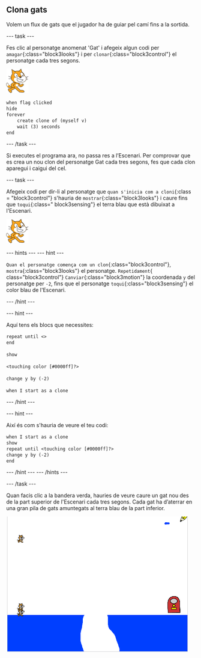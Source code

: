 ## Clona gats

Volem un flux de gats que el jugador ha de guiar pel camí fins a la sortida.

\--- task \---

Fes clic al personatge anomenat 'Gat' i afegeix algun codi per `amagar`{:class="block3looks"} i per `clonar`{:class="block3control"} el personatge cada tres segons.

![Personatge del gat](images/cat-sprite.png)

```blocks3
when flag clicked
hide
forever
    create clone of (myself v)
    wait (3) seconds
end
```

\--- /task \---

Si executes el programa ara, no passa res a l’Escenari. Per comprovar que es crea un nou clon del personatge Gat cada tres segons, fes que cada clon aparegui i caigui del cel.

\--- task \---

Afegeix codi per dir-li al personatge que `quan s'inicia com a cloni`{:class = "block3control"} s'hauria de `mostrar`{:class="block3looks"} i caure fins que `toqui`{:class=" block3sensing"} el terra blau que està dibuixat a l'Escenari.

![Personatge del gat](images/cat-sprite.png)

\--- hints \--- \--- hint \---

`Quan el personatge comença com un clon`{:class="block3control"}, `mostra`{:class="block3looks"} el personatge. `Repetidament`{ class="block3control"} `Canviar`{:class="block3motion"} la coordenada `y` del personatge per `-2`, fins que el personatge `toqui`{:class="block3sensing"} el color blau de l'Escenari.

\--- /hint \---

\--- hint \---

Aquí tens els blocs que necessites:

```blocks3
repeat until <>
end

show

<touching color [#0000ff]?>

change y by (-2)

when I start as a clone
```

\--- /hint \---

\--- hint \---

Així és com s'hauria de veure el teu codi:

```blocks3
when I start as a clone
show
repeat until <touching color [#0000ff]?>
change y by (-2)
end
```

\--- /hint \--- \--- /hints \---

\--- /task \---

Quan facis clic a la bandera verda, hauries de veure caure un gat nou des de la part superior de l'Escenari cada tres segons. Cada gat ha d’aterrar en una gran pila de gats amuntegats al terra blau de la part inferior.

![Gats que cauen](images/falling-cats.png)